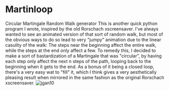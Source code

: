 # Martinloop
Circular Martingale Random Walk generator
This is another quick python program I wrote, inspired by the old Rorschach xscreensaver. I've always wanted to see an animated version of that sort of random walk, but most of the obvious ways to do so lead to very "jumpy" animation due to the linear casulity of the walk: The steps near the beginning affect the entire walk, while the steps at the end only affect a few. To remedy this, I decided to make a sort of bastardization of a Martingale that was "circular", by having each step only affect the next n steps of the path, looping back to the beginning when it gets to the end. As a bonus of it being a closed loop, there's a very easy wat to "fill" it, which I think gives a very aesthetically pleasing result when mirrored in the same fashion as the original Rorschach xscreensaver.
![jgan10](https://user-images.githubusercontent.com/108229050/178139975-1260c8f5-3ffc-440b-952e-8fabe5cc8dc6.gif)
